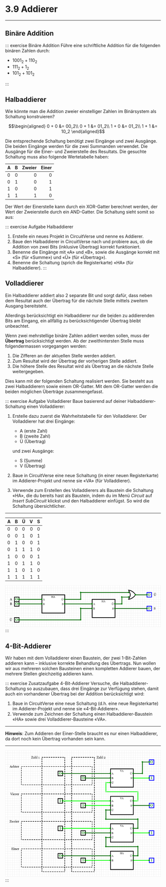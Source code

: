 # 3.9 Addierer
---

## Binäre Addition

<VueVideo id="x7ka0QwKciA"/>

::: exercise Binäre Addition
Führe eine schriftliche Addition für die folgenden binären Zahlen durch:

- $1001_2 + 110_2$
- $111_2 + 1_2$
- $101_2 + 101_2$

:::

## Halbaddierer

Wie könnte man die Addition zweier einstelliger Zahlen im Binärsystem als Schaltung konstruieren?

$$\begin{aligned}
0 + 0 &= 00_2\\
0 + 1 &= 01_2\\
1 + 0 &= 01_2\\
1 + 1 &= 10_2
\end{aligned}$$

Die entsprechende Schaltung benötigt zwei Eingänge und zwei Ausgänge. Die beiden Eingänge werden für die zwei Summanden verwendet. Die Ausgänge für die Einer- und Zweierstelle des Resultats. Die gesuchte Schaltung muss also folgende Wertetabelle haben:

| A   | B   | Zweier | Einer |
|:--- |:--- | ------:| -----:|
| 0   | 0   |      0 |     0 |
| 0   | 1   |      0 |     1 |
| 1   | 0   |      0 |     1 |
| 1   | 1   |      1 |     0 |

Der Wert der Einerstelle kann durch ein XOR-Gatter berechnet werden, der Wert der Zweierstelle durch ein AND-Gatter. Die Schaltung sieht somit so aus:

<VueCircuit id="rothe-half-adder-vertical"/>

::: exercise Aufgabe Halbaddierer
1. Erstelle ein neues Projekt in CircuitVerse und nenne es Addierer.
2. Baue den Halbaddierer in CircuitVerse nach und probiere aus, ob die Addition von zwei Bits (inklusive Übertrag) korrekt funktioniert.
3. Benenne die Eingänge mit «A» und «B», sowie die Ausgänge korrekt mit «S» (für «Summe») und «Ü» (für «Übertrag»).
4. Benenne die Schaltung (sprich die Registerkarte) «HA» (für Halbaddierer).
:::

## Volladdierer

Ein Halbaddierer addiert also 2 separate Bit und sorgt dafür, dass neben dem Resultat auch der Übertrag für die nächste Stelle mittels zweitem Ausgang bereitsteht.

Allerdings berücksichtigt ein Halbaddierer nur die beiden zu addierenden Bits am Eingang, ein allfällig zu berücksichtigender Übertrag bleibt unbeachtet.

Wenn zwei mehrstellige binäre Zahlen addiert werden sollen, muss der **Übertrag** berücksichtigt werden. Ab der zweithintersten Stelle muss folgendermassen vorgegangen werden:

1. Die Zifferen an der aktuellen Stelle werden addiert.
2. Zum Resultat wird der Übertrag der vorherigen Stelle addiert.
3. Die höhere Stelle des Resultat wird als Übertrag an die nächste Stelle weitergegeben.

Dies kann mit der folgenden Schaltung realisiert werden. Sie besteht aus zwei Halbaddierern sowie einem OR-Gatter. Mit dem OR-Gatter werden die beiden möglichen Überträge zusammengefasst.

<VueCircuit id="rothe-full-adder-vertical"/>

::: exercise Aufgabe Volladdierer
Baue basierend auf deiner Halbaddierer-Schaltung einen Volladdierer:

1. Erstelle dazu zuerst die Wahrheitstabelle für den Volladdierer. Der Volladdierer hat drei Eingänge:
    - A (erste Zahl)
    - B (zweite Zahl)
    - Ü (Übertrag)

    und zwei Ausgänge:

    - S (Summe)
    - V (Übertrag)

2. Baue in CircuitVerse eine neue Schaltung (in einer neuen Registerkarte) im Addierer-Projekt und nenne sie «VA» (für Volladdierer).
3. Verwende zum Erstellen des Volladdierers als Baustein die Schaltung «HA», die du bereits hast als Baustein, indem du im Menü _Circuit_ auf _Insert SubCircuit_ klickst und den Halbaddierer einfügst. So wird die Schaltung übersichtlicher.

***
| A   | B   | Ü   |   V |   S |
|:--- |:--- |:--- | ---:| ---:|
| 0   | 0   | 0   |   0 |   0 |
| 0   | 0   | 1   |   0 |   1 |
| 0   | 1   | 0   |   0 |   1 |
| 0   | 1   | 1   |   1 |   0 |
| 1   | 0   | 0   |   0 |   1 |
| 1   | 0   | 1   |   1 |   0 |
| 1   | 1   | 0   |   1 |   0 |
| 1   | 1   | 1   |   1 |   1 |

![](./cv-va.png)
:::

## 4-Bit-Addierer
Wir haben mit dem Volladdierer einen Baustein, der zwei 1-Bit-Zahlen addieren kann – inklusive korrekte Behandlung des Übertrags. Nun wollen wir aus mehreren solchen Bausteinen einen kompletten Addierer bauen, der mehrere Stellen gleichzeitig addieren kann.

::: exercise Zusatzaufgabe 4-Bit-Addierer
Versuche, die Halbaddierer-Schaltung so auszubauen, dass drei Eingänge zur Verfügung stehen, damit auch ein vorhandener Übertrag bei der Addition berücksichtigt wird:

1. Baue in CircuitVerse eine neue Schaltung (d.h. eine neue Registerkarte) im Addierer-Projekt und nenne sie «4-Bit-Addierer».
2. Verwende zum Zeichnen der Schaltung einen Halbaddierer-Baustein «HA» sowie drei Volladdierer-Bausteine «VA».
***
**Hinweis**: Zum Addieren der Einer-Stelle braucht es nur einen Halbaddierer, da dort noch kein Übertrag vorhanden sein kann.
***
![](./cv-4-bit-adder.png)
:::
